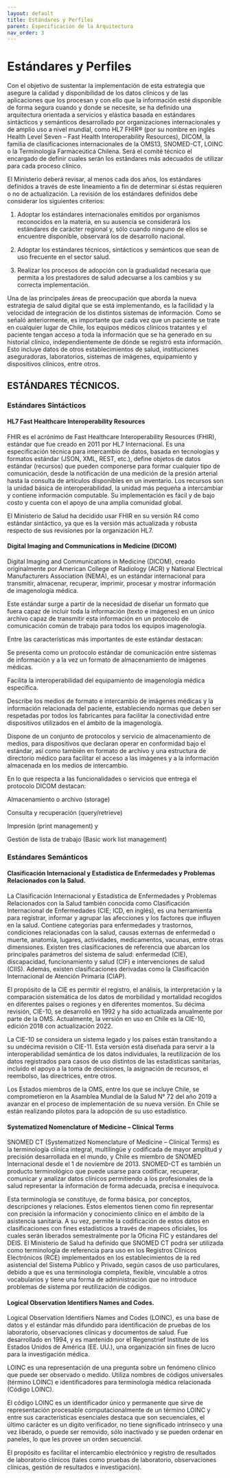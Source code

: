 ```yaml
---
layout: default
title: Estándares y Perfiles
parent: Especificación de la Arquitectura
nav_order: 3
---
```


# Estándares y Perfiles

Con el objetivo de sustentar la implementación de esta estrategia que asegure la calidad y disponibilidad de los datos clínicos y de las aplicaciones que los procesan y con ello que la información esté disponible de forma segura cuando y donde se necesite, se ha definido una arquitectura orientada a servicios y elástica basada en estándares sintácticos y semánticos desarrollado por organizaciones internacionales y de amplio uso a nivel mundial, como HL7 FHIR® (por su nombre en inglés Health Level Seven – Fast Health Interoperability Resources), DICOM, la familia de clasificaciones internacionales de la OMS13, SNOMED-CT, LOINC o la Terminología Farmaceútica Chilena. Será el comité técnico el encargado de definir cuales serán los estándares más adecuados de utilizar para cada proceso clínico.  

El Ministerio deberá revisar, al menos cada dos años, los estándares definidos a través de este lineamiento a fin de determinar si éstas requieren o no de actualización. La revisión de los estándares definidos debe considerar los siguientes criterios:  

1. Adoptar los estándares internacionales emitidos por organismos reconocidos en la materia, en su ausencia se considerará los estándares de carácter regional y, sólo cuando ninguno de ellos se encuentre disponible, observará los de desarrollo nacional. 

2. Adoptar los estándares técnicos, sintácticos y semánticos que sean de uso frecuente en el sector salud.

3. Realizar los procesos de adopción con la gradualidad necesaria que permita a los prestadores de salud adecuarse a los cambios y su correcta implementación. 

Una de las principales áreas de preocupación que aborda la nueva estrategia de salud digital que se está implementando, es la facilidad y la velocidad de integración de los distintos sistemas de información. Como se señaló anteriormente, es importante que cada vez que un paciente se trate en cualquier lugar de Chile, los equipos médicos clínicos tratantes y el paciente tengan acceso a toda la información que se ha generado en su historial clínico, independientemente de dónde se registró esta información. Esto incluye datos de otros establecimientos de salud, instituciones aseguradoras, laboratorios, sistemas de imágenes, equipamiento y dispositivos clínicos, entre otros. 

## ESTÁNDARES TÉCNICOS. 

### Estándares Sintácticos  

#### HL7 Fast Healthcare Interoperability Resources 

FHIR es el acrónimo de Fast Healthcare Interoperability Resources (FHIR), estándar que fue creado en 2011 por HL7 Internacional. Es una especificación técnica para intercambio de datos, basada en tecnologías y formatos estándar (JSON, XML, REST, etc.), define objetos de datos estándar (recursos) que pueden componerse para formar cualquier tipo de comunicación, desde la notificación de una medición de la presión arterial hasta la consulta de artículos disponibles en un inventario. Los recursos son la unidad básica de interoperabilidad, la unidad más pequeña a intercambiar y contiene información computable. Su implementación es fácil y de bajo costo y cuenta con el apoyo de una amplia comunidad global. 

El Ministerio de Salud ha decidido usar FHIR en su versión R4 como estándar sintáctico, ya que es la versión más actualizada y robusta respecto de sus revisiones por la organización HL7. 

#### Digital Imaging and Communications in Medicine (DICOM)

Digital Imaging and Communications in Medicine (DICOM), creado originalmente por American College of Radiology (ACR) y National Electrical Manufacturers Association (NEMA), es un estándar internacional para transmitir, almacenar, recuperar, imprimir, procesar y mostrar información de imagenología médica.  

Este estándar surge a partir de la necesidad de diseñar un formato que fuera capaz de incluir toda la información (texto e imágenes) en un único archivo capaz de transmitir esta información en un protocolo de comunicación común de trabajo para todos los equipos imagenología. 

Entre las características más importantes de este estándar destacan:  

Se presenta como un protocolo estándar de comunicación entre sistemas de información y a la vez un formato de almacenamiento de imágenes médicas. 

Facilita la interoperabilidad del equipamiento de imagenología médica específica. 

Describe los medios de formato e intercambio de imágenes médicas y la información relacionada del paciente, estableciendo normas que deben ser respetadas por todos los fabricantes para facilitar la conectividad entre dispositivos utilizados en el ámbito de la imagenología. 

Dispone de un conjunto de protocolos y servicio de almacenamiento de medios, para dispositivos que declaran operar en conformidad bajo el estándar, así como también en formato de archivo y una estructura de directorio médico para facilitar el acceso a las imágenes y a la información almacenada en los medios de intercambio.  

En lo que respecta a las funcionalidades o servicios que entrega el protocolo DICOM destacan:  

Almacenamiento o archivo (storage) 

Consulta y recuperación (query/retrieve) 

Impresión (print management) y  

Gestión de lista de trabajo (Basic work list management) 

 

### Estándares Semánticos  


#### Clasificación Internacional y Estadística de Enfermedades y Problemas Relacionados con la Salud. 

La Clasificación Internacional y Estadística de Enfermedades y Problemas Relacionados con la Salud también conocida como Clasificación Internacional de Enfermedades (CIE; ICD, en inglés), es una herramienta para registrar, informar y agrupar las afecciones y los factores que influyen en la salud. Contiene categorías para enfermedades y trastornos, condiciones relacionadas con la salud, causas externas de enfermedad o muerte, anatomía, lugares, actividades, medicamentos, vacunas, entre otras dimensiones. Existen tres clasificaciones de referencia que abarcan los principales parámetros del sistema de salud: enfermedad (CIE), discapacidad, funcionamiento y salud (CIF) e intervenciones de salud (CIIS). Además, existen clasificaciones derivadas como la Clasificación Internacional de Atención Primaria (CIAP). 

El propósito de la CIE es permitir el registro, el análisis, la interpretación y la comparación sistemática de los datos de morbilidad y mortalidad recogidos en diferentes países o regiones y en diferentes momentos. Su décima revisión, CIE-10, se desarrolló en 1992 y ha sido actualizada anualmente por parte de la OMS. Actualmente, la versión en uso en Chile es la CIE-10, edición 2018 con actualización 2022. 

La CIE-10 se considera un sistema legado y los países están transitando a su undécima revisión o CIE-11. Esta versión está diseñada para servir a la interoperabilidad semántica de los datos individuales, la reutilización de los datos registrados para casos de uso distintos de las estadísticas sanitarias, incluido el apoyo a la toma de decisiones, la asignación de recursos, el reembolso, las directrices, entre otros. 

Los Estados miembros de la OMS, entre los que se incluye Chile, se comprometieron en la Asamblea Mundial de la Salud N° 72 del año 2019 a avanzar en el proceso de implementación de su nueva versión. En Chile se están realizando pilotos para la adopción de su uso estadístico. 

#### Systematized Nomenclature of Medicine – Clinical Terms 

SNOMED CT (Systematized Nomenclature of Medicine – Clinical Terms) es la terminología clínica integral, multilingüe y codificada de mayor amplitud y precisión desarrollada en el mundo, y Chile es miembro de SNOMED Internacional desde el 1 de noviembre de 2013. SNOMED-CT es también un producto terminológico que puede usarse para codificar, recuperar, comunicar y analizar datos clínicos permitiendo a los profesionales de la salud representar la información de forma adecuada, precisa e inequívoca. 

Esta terminología se constituye, de forma básica, por conceptos, descripciones y relaciones. Estos elementos tienen como fin representar con precisión la información y conocimiento clínico en el ámbito de la asistencia sanitaria. A su vez, permite la codificación de estos datos en clasificaciones con fines estadísticos a través de mapeos oficiales, los cuales serán liberados semestralmente por la Oficina FIC y estándares del DEIS. El Ministerio de Salud ha definido que SNOMED CT podrá ser utilizada como terminología de referencia para uso en los Registros Clínicos Electrónicos (RCE) implementados en los establecimientos de la red asistencial del Sistema Público y Privado, según casos de uso particulares, debido a que es una terminología completa, flexible, vinculable a otros vocabularios y tiene una forma de administración que no introduce problemas de sistema por reutilización de códigos.  

#### Logical Observation Identifiers Names and Codes. 

Logical Observation Identifiers Names and Codes (LOINC), es una base de datos y el estándar más difundido para identificación de pruebas de los laboratorio, observaciones clínicas y documentos de salud. Fue desarrollado en 1994, y es mantenido por el Regenstrief Institute de los Estados Unidos de América (EE. UU.), una organización sin fines de lucro para la investigación médica. 

LOINC es una representación de una pregunta sobre un fenómeno clínico que puede ser observado o medido. Utiliza nombres de códigos universales (término LOINC) e identificadores para terminología médica relacionada (Código LOINC).  

El código LOINC es un identificador único y permanente que sirve de representación procesable computacionalmente de un término LOINC y entre sus características esenciales destaca que son secuenciales, el último carácter es un digito verificador, no tiene significado intrínseco y una vez liberado, o puede ser removido, sólo inactivado y se pueden ordenar en paneles, lo que les provee un orden secuencial.  

El propósito es facilitar el intercambio electrónico y registro de resultados de laboratorio clínicos (tales como pruebas de laboratorio, observaciones clínicas, gestión de resultados e investigación).  